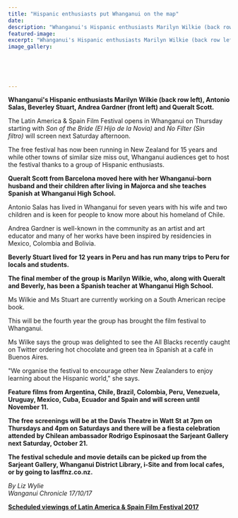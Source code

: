 ```yaml
---
title: "Hispanic enthusiasts put Whanganui on the map"
date: 
description: "Whanganui's Hispanic enthusiasts Marilyn Wilkie (back row left), Antonio Salas, Beverley Stuart, Andrea Gardner (front left) and Queralt Scott..."
featured-image: 
excerpt: "Whanganui's Hispanic enthusiasts Marilyn Wilkie (back row left), Antonio Salas, Beverley Stuart, Andrea Gardner (front left) and Queralt Scott."
image_gallery:
    
    
    
    
    
---
```


<p><strong>Whanganui's Hispanic enthusiasts Marilyn Wilkie (back row left), Antonio Salas, Beverley Stuart, Andrea Gardner (front left) and Queralt Scott.</strong></p>
<p class="element element-paragraph">The Latin America &amp; Spain Film Festival opens in Whanganui on Thursday starting with&nbsp;<em>Son of the Bride (El Hijo de la Novia)</em>&nbsp;and&nbsp;<em>No Filter (Sin filtro)</em>&nbsp;will screen next Saturday afternoon.</p>
<p class="element element-paragraph">The free festival has now been running in New Zealand for 15 years and while other towns of similar size miss out, Whanganui audiences get to host the festival thanks to a group of Hispanic enthusiasts.</p>
<p class="element element-paragraph"><strong>Queralt Scott from Barcelona moved here with her Whanganui-born husband and their children after living in Majorca and she teaches Spanish at Whanganui High School.</strong></p>
<p class="element element-paragraph">Antonio Salas has lived in Whanganui for seven years with his wife and two children and is keen for people to know more about his homeland of Chile.</p>
<p class="element element-paragraph">Andrea Gardner is well-known in the community as an artist and art educator and many of her works have been inspired by residencies in Mexico, Colombia and Bolivia.</p>
<p class="element element-paragraph"><strong>Beverly Stuart lived for 12 years in Peru and has run many trips to Peru for locals and students.</strong></p>
<p class="element element-paragraph"><strong>The final member of the group is Marilyn Wilkie, who, along with Queralt and Beverly, has been a Spanish teacher at Whanganui High School.</strong></p>
<p class="element element-paragraph">Ms Wilkie and Ms Stuart are currently working on a South American recipe book.</p>
<p class="element element-paragraph">This will be the fourth year the group has brought the film festival to Whanganui.</p>
<p class="element element-paragraph">Ms Wilke says the group was delighted to see the All Blacks recently caught on Twitter ordering hot chocolate and green tea in Spanish at a caf&eacute; in Buenos Aires.</p>
<p class="element element-paragraph">"We organise the festival to encourage other New Zealanders to enjoy learning about the Hispanic world," she says.</p>
<p class="element element-paragraph"><strong>Feature films from Argentina, Chile, Brazil, Colombia, Peru, Venezuela, Uruguay, Mexico, Cuba, Ecuador and Spain and will screen until November 11.</strong></p>
<p class="element element-paragraph"><strong>The free screenings will be at the Davis Theatre in Watt St at 7pm on Thursdays and 4pm on Saturdays and there will be a fiesta celebration attended by Chilean ambassador Rodrigo Espinosaat the Sarjeant Gallery next Saturday, October 21.<br /></strong><strong></strong></p>
<p class="element element-paragraph"><strong>The festival schedule and movie details can be picked up from the Sarjeant Gallery, Whanganui District Library, i-Site and from local cafes, or by going to lasffnz.co.nz.</strong></p>
<p class="element element-paragraph"><em>By Liz Wylie</em><br /><em>Wanganui Chronicle 17/10/17</em></p>
<p class="element element-paragraph"><strong><a href="http://c1940652.r52.cf0.rackcdn.com/59e552b4b8d39a463b000374/Latin--Spanish-films-POSTERto-WU.jpg">Scheduled viewings of Latin America &amp; Spain Film Festival 2017</a></strong></p>

